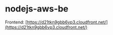 # nodejs-aws-be

Frontend: [https://d21tkn9gbb6vp3.cloudfront.net/](https://d21tkn9gbb6vp3.cloudfront.net/)
